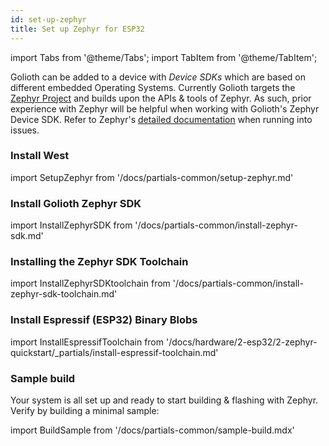 ```yaml
---
id: set-up-zephyr
title: Set up Zephyr for ESP32
---
```


import Tabs from '@theme/Tabs';
import TabItem from '@theme/TabItem';

Golioth can be added to a device with _Device SDKs_ which are based on different embedded Operating Systems. Currently Golioth targets the [Zephyr Project](https://www.zephyrproject.org/) and builds upon the APIs & tools of Zephyr. As such, prior experience with Zephyr will be helpful when working with Golioth's Zephyr Device SDK. Refer to Zephyr's [detailed documentation](https://docs.zephyrproject.org/) when running into issues.

### Install West

import SetupZephyr from '/docs/partials-common/setup-zephyr.md'

<SetupZephyr/>

### Install Golioth Zephyr SDK

import InstallZephyrSDK from '/docs/partials-common/install-zephyr-sdk.md'

<InstallZephyrSDK/>

### Installing the Zephyr SDK Toolchain

import InstallZephyrSDKtoolchain from '/docs/partials-common/install-zephyr-sdk-toolchain.md'

<InstallZephyrSDKtoolchain/>

### Install Espressif (ESP32) Binary Blobs

import InstallEspressifToolchain from '/docs/hardware/2-esp32/2-zephyr-quickstart/\_partials/install-espressif-toolchain.md'

<InstallEspressifToolchain />

### Sample build

Your system is all set up and ready to start building & flashing with Zephyr. Verify by building a minimal sample:

import BuildSample from '/docs/partials-common/sample-build.mdx'

<BuildSample board="esp32"/>
